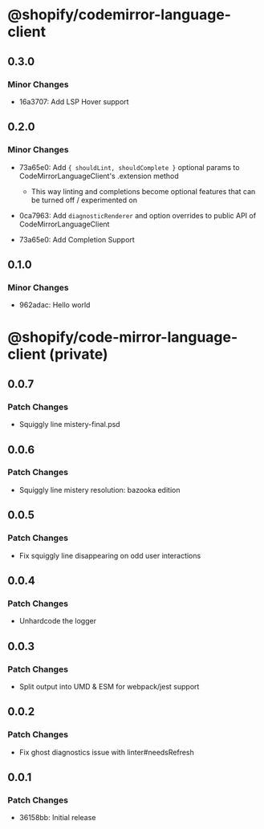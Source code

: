 # @shopify/codemirror-language-client

## 0.3.0

### Minor Changes

- 16a3707: Add LSP Hover support

## 0.2.0

### Minor Changes

- 73a65e0: Add `{ shouldLint, shouldComplete }` optional params to CodeMirrorLanguageClient's .extension method

  - This way linting and completions become optional features that can be turned off / experimented on

- 0ca7963: Add `diagnosticRenderer` and option overrides to public API of CodeMirrorLanguageClient
- 73a65e0: Add Completion Support

## 0.1.0

### Minor Changes

- 962adac: Hello world

# @shopify/code-mirror-language-client (private)

## 0.0.7

### Patch Changes

- Squiggly line mistery-final.psd

## 0.0.6

### Patch Changes

- Squiggly line mistery resolution: bazooka edition

## 0.0.5

### Patch Changes

- Fix squiggly line disappearing on odd user interactions

## 0.0.4

### Patch Changes

- Unhardcode the logger

## 0.0.3

### Patch Changes

- Split output into UMD & ESM for webpack/jest support

## 0.0.2

### Patch Changes

- Fix ghost diagnostics issue with linter#needsRefresh

## 0.0.1

### Patch Changes

- 36158bb: Initial release
